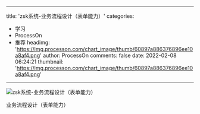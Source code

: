 
---
title: 'zsk系统-业务流程设计（表单能力）'
categories: 
 - 学习
 - ProcessOn
 - 推荐
headimg: 'https://img.processon.com/chart_image/thumb/60897a886376896ee10a8af4.png'
author: ProcessOn
comments: false
date: 2022-02-08 06:24:21
thumbnail: 'https://img.processon.com/chart_image/thumb/60897a886376896ee10a8af4.png'
---

<div>   
<img class="thumb" alt="zsk系统-业务流程设计（表单能力）" src="https://img.processon.com/chart_image/thumb/60897a886376896ee10a8af4.png" referrerpolicy="no-referrer">
<p>业务流程设计（表单能力）</p>  
</div>
            